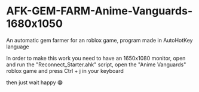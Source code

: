 # AFK-GEM-FARM-Anime-Vanguards-1680x1050
An automatic gem farmer for an roblox game, program made in AutoHotKey language

In order to make this work you need to have an 1650x1080 monitor, open and run the "Reconnect_Starter.ahk" script, open the "Anime Vanguards" roblox game and press Ctrl + j in your keyboard

then just wait happy 😁
